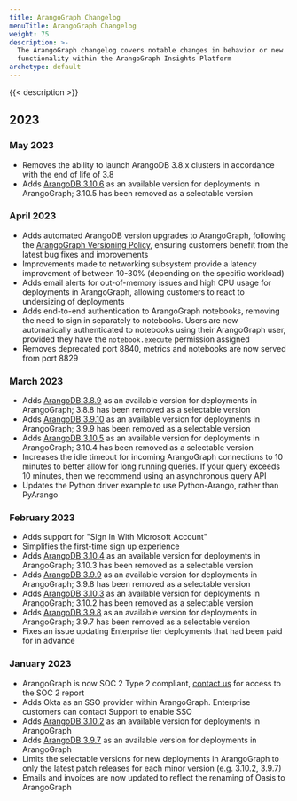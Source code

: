 ```yaml
---
title: ArangoGraph Changelog
menuTitle: ArangoGraph Changelog
weight: 75
description: >-
  The ArangoGraph changelog covers notable changes in behavior or new
  functionality within the ArangoGraph Insights Platform
archetype: default
---
```

{{< description >}}

## 2023

### May 2023

- Removes the ability to launch ArangoDB 3.8.x clusters in accordance with
  the end of life of 3.8
- Adds [ArangoDB 3.10.6](https://raw.githubusercontent.com/arangodb/arangodb/3.10/CHANGELOG)
  as an available version for deployments in ArangoGraph; 3.10.5 has been
  removed as a selectable version

### April 2023

- Adds automated ArangoDB version upgrades to ArangoGraph, following the
  [ArangoGraph Versioning Policy](deployments/upgrades-and-versioning.md), ensuring customers benefit from the
  latest bug fixes and improvements
- Improvements made to networking subsystem provide a latency improvement of between
  10-30% (depending on the specific workload)
- Adds email alerts for out-of-memory issues and high CPU usage for deployments in
  ArangoGraph, allowing customers to react to undersizing of deployments
- Adds end-to-end authentication to ArangoGraph notebooks, removing the
  need to sign in separately to notebooks. Users are now automatically
  authenticated to notebooks using their ArangoGraph user, provided they
  have the `notebook.execute` permission assigned
- Removes deprecated port 8840, metrics and notebooks are now served from
  port 8829

### March 2023
- Adds [ArangoDB 3.8.9](https://raw.githubusercontent.com/arangodb/arangodb/3.8/CHANGELOG)
  as an available version for deployments in ArangoGraph; 3.8.8 has been
  removed as a selectable version
- Adds [ArangoDB 3.9.10](https://raw.githubusercontent.com/arangodb/arangodb/3.9/CHANGELOG)
  as an available version for deployments in ArangoGraph; 3.9.9 has been
  removed as a selectable version
- Adds [ArangoDB 3.10.5](https://raw.githubusercontent.com/arangodb/arangodb/3.10/CHANGELOG)
  as an available version for deployments in ArangoGraph; 3.10.4 has been
  removed as a selectable version
- Increases the idle timeout for incoming ArangoGraph connections to 10 
  minutes to better allow for long running queries. If your query exceeds
  10 minutes, then we recommend using an asynchronous query API
- Updates the Python driver example to use Python-Arango, rather than
  PyArango
  
### February 2023

- Adds support for "Sign In With Microsoft Account"
- Simplifies the first-time sign up experience
- Adds [ArangoDB 3.10.4](https://raw.githubusercontent.com/arangodb/arangodb/3.10/CHANGELOG)
  as an available version for deployments in ArangoGraph; 3.10.3 has been
  removed as a selectable version
- Adds [ArangoDB 3.9.9](https://raw.githubusercontent.com/arangodb/arangodb/3.9/CHANGELOG)
  as an available version for deployments in ArangoGraph; 3.9.8 has been
  removed as a selectable version
- Adds [ArangoDB 3.10.3](https://raw.githubusercontent.com/arangodb/arangodb/3.10/CHANGELOG)
  as an available version for deployments in ArangoGraph; 3.10.2 has been
  removed as a selectable version
- Adds [ArangoDB 3.9.8](https://raw.githubusercontent.com/arangodb/arangodb/3.9/CHANGELOG)
  as an available version for deployments in ArangoGraph; 3.9.7 has been
  removed as a selectable version
- Fixes an issue updating Enterprise tier deployments that had been paid for
  in advance

### January 2023

- ArangoGraph is now SOC 2 Type 2 compliant, 
  [contact us](https://www.arangodb.com/contact/) for access 
  to the SOC 2 report
- Adds Okta as an SSO provider within ArangoGraph. Enterprise customers can
  contact Support to enable SSO
- Adds [ArangoDB 3.10.2](https://raw.githubusercontent.com/arangodb/arangodb/3.10/CHANGELOG)
  as an available version for deployments in ArangoGraph
- Adds [ArangoDB 3.9.7](https://raw.githubusercontent.com/arangodb/arangodb/3.9/CHANGELOG)
  as an available version for deployments in ArangoGraph
- Limits the selectable versions for new deployments in ArangoGraph
  to only the latest patch releases for each minor version (e.g. 
  3.10.2, 3.9.7)
- Emails and invoices are now updated to reflect the renaming of Oasis to 
  ArangoGraph
